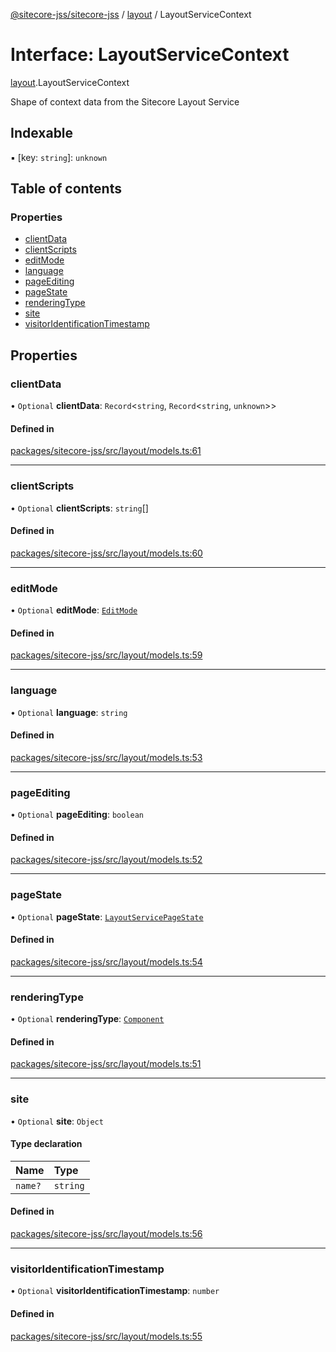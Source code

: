 [@sitecore-jss/sitecore-jss](../README.md) / [layout](../modules/layout.md) / LayoutServiceContext

# Interface: LayoutServiceContext

[layout](../modules/layout.md).LayoutServiceContext

Shape of context data from the Sitecore Layout Service

## Indexable

▪ [key: `string`]: `unknown`

## Table of contents

### Properties

- [clientData](layout.LayoutServiceContext.md#clientdata)
- [clientScripts](layout.LayoutServiceContext.md#clientscripts)
- [editMode](layout.LayoutServiceContext.md#editmode)
- [language](layout.LayoutServiceContext.md#language)
- [pageEditing](layout.LayoutServiceContext.md#pageediting)
- [pageState](layout.LayoutServiceContext.md#pagestate)
- [renderingType](layout.LayoutServiceContext.md#renderingtype)
- [site](layout.LayoutServiceContext.md#site)
- [visitorIdentificationTimestamp](layout.LayoutServiceContext.md#visitoridentificationtimestamp)

## Properties

### clientData

• `Optional` **clientData**: `Record`\<`string`, `Record`\<`string`, `unknown`\>\>

#### Defined in

[packages/sitecore-jss/src/layout/models.ts:61](https://github.com/Sitecore/jss/blob/529d8d122/packages/sitecore-jss/src/layout/models.ts#L61)

___

### clientScripts

• `Optional` **clientScripts**: `string`[]

#### Defined in

[packages/sitecore-jss/src/layout/models.ts:60](https://github.com/Sitecore/jss/blob/529d8d122/packages/sitecore-jss/src/layout/models.ts#L60)

___

### editMode

• `Optional` **editMode**: [`EditMode`](../enums/layout.EditMode.md)

#### Defined in

[packages/sitecore-jss/src/layout/models.ts:59](https://github.com/Sitecore/jss/blob/529d8d122/packages/sitecore-jss/src/layout/models.ts#L59)

___

### language

• `Optional` **language**: `string`

#### Defined in

[packages/sitecore-jss/src/layout/models.ts:53](https://github.com/Sitecore/jss/blob/529d8d122/packages/sitecore-jss/src/layout/models.ts#L53)

___

### pageEditing

• `Optional` **pageEditing**: `boolean`

#### Defined in

[packages/sitecore-jss/src/layout/models.ts:52](https://github.com/Sitecore/jss/blob/529d8d122/packages/sitecore-jss/src/layout/models.ts#L52)

___

### pageState

• `Optional` **pageState**: [`LayoutServicePageState`](../enums/layout.LayoutServicePageState.md)

#### Defined in

[packages/sitecore-jss/src/layout/models.ts:54](https://github.com/Sitecore/jss/blob/529d8d122/packages/sitecore-jss/src/layout/models.ts#L54)

___

### renderingType

• `Optional` **renderingType**: [`Component`](../enums/layout.RenderingType.md#component)

#### Defined in

[packages/sitecore-jss/src/layout/models.ts:51](https://github.com/Sitecore/jss/blob/529d8d122/packages/sitecore-jss/src/layout/models.ts#L51)

___

### site

• `Optional` **site**: `Object`

#### Type declaration

| Name | Type |
| :------ | :------ |
| `name?` | `string` |

#### Defined in

[packages/sitecore-jss/src/layout/models.ts:56](https://github.com/Sitecore/jss/blob/529d8d122/packages/sitecore-jss/src/layout/models.ts#L56)

___

### visitorIdentificationTimestamp

• `Optional` **visitorIdentificationTimestamp**: `number`

#### Defined in

[packages/sitecore-jss/src/layout/models.ts:55](https://github.com/Sitecore/jss/blob/529d8d122/packages/sitecore-jss/src/layout/models.ts#L55)
